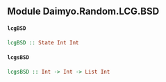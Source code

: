 ## Module Daimyo.Random.LCG.BSD

#### `lcgBSD`

``` purescript
lcgBSD :: State Int Int
```

#### `lcgsBSD`

``` purescript
lcgsBSD :: Int -> Int -> List Int
```


